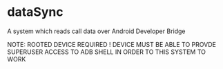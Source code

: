 # dataSync
A system which reads call data over Android Developer Bridge

NOTE:
ROOTED DEVICE REQUIRED !
DEVICE MUST BE ABLE TO PROVDE SUPERUSER ACCESS TO ADB SHELL IN ORDER TO THIS SYSTEM TO WORK

